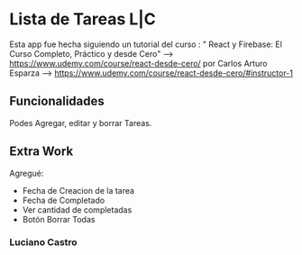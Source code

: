# Lista de Tareas L|C 
Esta app fue hecha siguiendo un tutorial del curso :
" React y Firebase: El Curso Completo, Práctico y desde Cero" 
--> https://www.udemy.com/course/react-desde-cero/
por Carlos Arturo Esparza
 --> https://www.udemy.com/course/react-desde-cero/#instructor-1

## Funcionalidades

Podes Agregar, editar y borrar Tareas.


## Extra Work 

Agregué: 
* Fecha de Creacion de la tarea 
* Fecha de Completado
* Ver cantidad de completadas
* Botón Borrar Todas

### Luciano Castro 